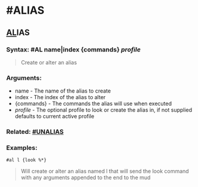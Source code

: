 # #ALIAS

## <u>AL</u>IAS

### **Syntax:** #AL name|index {commands} *profile*
> Create or alter an alias

### **Arguments:**
- name - The name of the alias to create
- index - The index of the alias to alter
- {commands} - The commands the alias will use when executed
- *profile* - The optional profile to look or create the alias in, if not supplied defaults to current active profile

### **Related:** [#UNALIAS](UNALIAS.md)

### **Examples:**
`#al l {look %*}`
> Will create or alter an alias named l that will send the look command with any arguments appended to the end to the mud